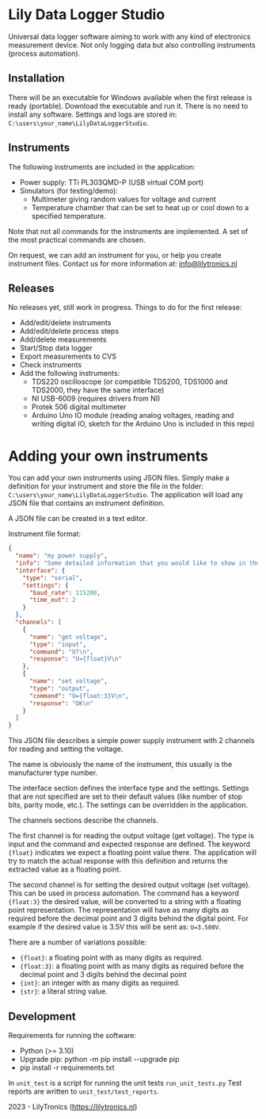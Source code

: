 # Lily Data Logger Studio

Universal data logger software aiming to work with any kind of electronics measurement device.
Not only logging data but also controlling instruments (process automation).

## Installation

There will be an executable for Windows available when the first release is ready (portable).
Download the executable and run it. There is no need to install any software.
Settings and logs are stored in: `C:\users\your_name\LilyDataLoggerStudio`.

## Instruments

The following instruments are included in the application:
* Power supply: TTi PL303QMD-P (USB virtual COM port)
* Simulators (for testing/demo):
  * Multimeter giving random values for voltage and current
  * Temperature chamber that can be set to heat up or cool down to a specified temperature.

Note that not all commands for the instruments are implemented.
A set of the most practical commands are chosen.

On request, we can add an instrument for you, or help you create instrument files.
Contact us for more information at: info@lilytronics.nl

## Releases

No releases yet, still work in progress.
Things to do for the first release:

* Add/edit/delete instruments
* Add/edit/delete process steps
* Add/delete measurements
* Start/Stop data logger
* Export measurements to CVS
* Check instruments
* Add the following instruments:
  * TDS220 oscilloscope (or compatible TDS200, TDS1000 and TDS2000, they have the same interface)
  * NI USB-6009 (requires drivers from NI)
  * Protek 506 digital multimeter
  * Arduino Uno IO module (reading analog voltages, reading and writing digital IO, sketch for the Arduino Uno is included in this repo)
 
# Adding your own instruments

You can add your own instruments using JSON files. Simply make a definition for your instrument and store the file in
the folder: `C:\users\your_name\LilyDataLoggerStudio`.
The application will load any JSON file that contains an instrument definition.

A JSON file can be created in a text editor.

Instrument file format:

```json
{
  "name": "my power supply",
  "info": "Some detailed information that you would like to show in the application when editing the instrument",
  "interface": {
    "type": "serial",
    "settings": {
      "baud_rate": 115200,
      "time_out": 2
    }
  },
  "channels": [
    {
      "name": "get voltage",
      "type": "input",
      "command": "U?\n",
      "response": "U={float}V\n"
    },
    {
      "name": "set voltage",
      "type": "output",
      "command": "U={float:3}V\n",
      "response": "OK\n"
    }
  ]
}
```

This JSON file describes a simple power supply instrument with 2 channels for reading and setting the voltage.

The name is obviously the name of the instrument, this usually is the manufacturer type number.

The interface section defines the interface type and the settings.
Settings that are not specified are set to their default values (like number of stop bits, parity mode, etc.).
The settings can be overridden in the application.

The channels sections describe the channels.

The first channel is for reading the output voltage (get voltage).
The type is input and the command and expected response are defined.
The keyword `{float}` indicates we expect a floating point value there.
The application will try to match the actual response with this definition and returns the extracted value as a floating point.

The second channel is for setting the desired output voltage (set voltage). This can be used in process automation.
The command has a keyword `{float:3}` the desired value, will be converted to a string with a floating point representation.
The representation will have as many digits as required before the decimal point and 3 digits behind the digital point.
For example if the desired value is 3.5V this will be sent as: `U=3.500V`.

There are a number of variations possible:

* `{float}`: a floating point with as many digits as required.
* `{float:3}`: a floating point with as many digits as required before the decimal point and 3 digits behind the decimal point
* `{int}`: an integer with as many digits as required.
* `{str}`: a literal string value.

## Development

Requirements for running the software:

* Python (>= 3.10)
* Upgrade pip: python -m pip install --upgrade pip
* pip install -r requirements.txt

In `unit_test` is a script for running the unit tests `run_unit_tests.py`
Test reports are written to `unit_test/test_reports`.

2023 - LilyTronics (https://lilytronics.nl)
